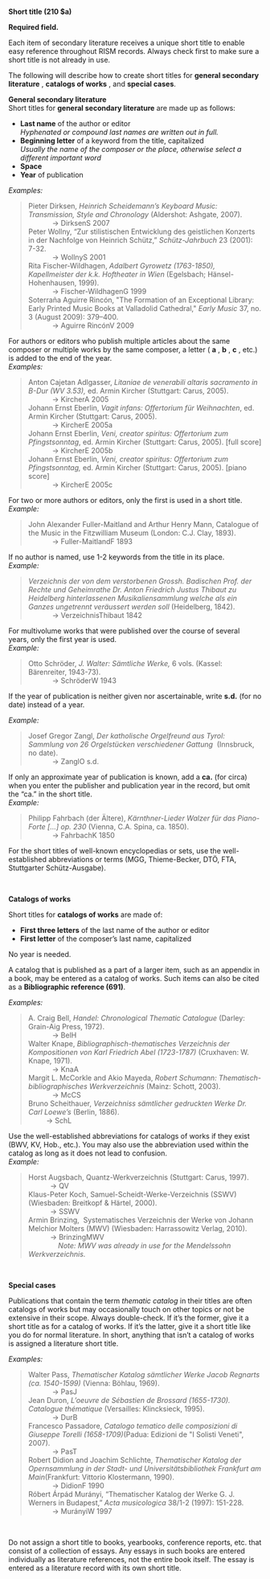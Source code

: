 **Short title (210 $a)**&nbsp;

**Required field.**

Each item of secondary literature receives a unique short title to enable easy reference throughout RISM records. Always check first to make sure a short title is not already in use.  
  
The following will describe how to create short titles for **general secondary literature** , **catalogs of works** , and **special cases**.

**General secondary literature**    
Short titles for **general secondary literature** are made up as follows:

- **Last name** of the author or editor  
_Hyphenated or compound last names are written out in full._  
- **Beginning letter** of a keyword from the title, capitalized  
_Usually the name of the composer or the place, otherwise select a different important word_  
- **Space**
- **Year** of publication

_Examples:_

> Pieter Dirksen, _Heinrich Scheidemann’s Keyboard Music: Transmission, Style and Chronology_ (Aldershot: Ashgate, 2007).  
> &nbsp;&nbsp;&nbsp;&nbsp;&nbsp;&nbsp;&nbsp;&nbsp;&nbsp;&nbsp;&nbsp; → DirksenS 2007  
> Peter Wollny, “Zur stilistischen Entwicklung des geistlichen Konzerts in der Nachfolge von Heinrich Schütz,” _Schütz-Jahrbuch_ 23 (2001): 7-32.  
> &nbsp;&nbsp;&nbsp;&nbsp;&nbsp;&nbsp;&nbsp;&nbsp;&nbsp;&nbsp;&nbsp; → WollnyS 2001  
> Rita Fischer-Wildhagen, _Adalbert Gyrowetz (1763-1850), Kapellmeister der k.k. Hoftheater in Wien_ (Egelsbach; Hänsel-Hohenhausen, 1999).  
> &nbsp;&nbsp;&nbsp;&nbsp;&nbsp;&nbsp;&nbsp;&nbsp;&nbsp;&nbsp;&nbsp; → Fischer-WildhagenG 1999  
> Soterraña Aguirre Rincón, "The Formation of an Exceptional Library: Early Printed Music Books at Valladolid Cathedral," _Early Music_ 37, no. 3 (August 2009): 379–400.  
> &nbsp;&nbsp;&nbsp;&nbsp;&nbsp;&nbsp;&nbsp;&nbsp;&nbsp;&nbsp;&nbsp; → Aguirre RincónV 2009

  
For authors or editors who publish multiple articles about the same composer or multiple works by the same composer, a letter ( **a** , **b** , **c** , etc.) is added to the end of the year.  
_Examples:_  

> Anton Cajetan Adlgasser, _Litaniae de venerabili altaris sacramento in B-Dur (WV 3.53),_ ed. Armin Kircher (Stuttgart: Carus, 2005).  
> &nbsp;&nbsp;&nbsp;&nbsp;&nbsp;&nbsp;&nbsp;&nbsp;&nbsp;&nbsp;&nbsp; → KircherA 2005  
> Johann Ernst Eberlin, _Vagit infans: Offertorium für Weihnachten_, ed. Armin Kircher (Stuttgart: Carus, 2005).  
> &nbsp;&nbsp;&nbsp;&nbsp;&nbsp;&nbsp;&nbsp;&nbsp;&nbsp;&nbsp;&nbsp; → KircherE 2005a  
> Johann Ernst Eberlin, _Veni, creator spiritus: Offertorium zum Pfingstsonntag_, ed. Armin Kircher (Stuttgart: Carus, 2005). [full score]  
> &nbsp;&nbsp;&nbsp;&nbsp;&nbsp;&nbsp;&nbsp;&nbsp;&nbsp;&nbsp;&nbsp; → KircherE 2005b  
> Johann Ernst Eberlin, _Veni, creator spiritus: Offertorium zum Pfingstsonntag,_ ed. Armin Kircher (Stuttgart: Carus, 2005). [piano score]  
> &nbsp;&nbsp;&nbsp;&nbsp;&nbsp;&nbsp;&nbsp;&nbsp;&nbsp;&nbsp;&nbsp; → KircherE 2005c

  
For two or more authors or editors, only the first is used in a short title.  
_Example:_  

> John Alexander Fuller-Maitland and Arthur Henry Mann, Catalogue of the Music in the Fitzwilliam Museum (London: C.J. Clay, 1893).  
> &nbsp;&nbsp;&nbsp;&nbsp;&nbsp;&nbsp;&nbsp;&nbsp;&nbsp;&nbsp;&nbsp; → Fuller-MaitlandF 1893

  
  
If no author is named, use 1-2 keywords from the title in its place.  
_Example:_

> _Verzeichnis der von dem verstorbenen Grossh. Badischen Prof. der Rechte und Geheimrathe Dr. Anton Friedrich Justus Thibaut zu Heidelberg hinterlassenen Musikaliensammlung welche als ein Ganzes ungetrennt veräussert werden soll_ (Heidelberg, 1842).  
> &nbsp;&nbsp;&nbsp;&nbsp;&nbsp;&nbsp;&nbsp;&nbsp;&nbsp;&nbsp;&nbsp; → VerzeichnisThibaut 1842

  

For multivolume works that were published over the course of several years, only the first year is used.  
_Example:_

> Otto Schröder, _J. Walter: Sämtliche Werke,_ 6 vols. (Kassel: Bärenreiter, 1943-73).  
> &nbsp;&nbsp;&nbsp;&nbsp;&nbsp;&nbsp;&nbsp;&nbsp;&nbsp;&nbsp;&nbsp; → SchröderW 1943

If the year of publication is neither given nor ascertainable, write **s.d.** (for no date) instead of a year.

_Example:_

> Josef Gregor Zangl, _Der katholische Orgelfreund aus Tyrol: Sammlung von 26 Orgelstücken verschiedener Gattung&nbsp;_ (Innsbruck, no date).  
> &nbsp;&nbsp;&nbsp;&nbsp;&nbsp;&nbsp;&nbsp;&nbsp;&nbsp;&nbsp;&nbsp; → ZanglO s.d.

  
If only an approximate year of publication is known, add a **ca.** (for circa) when you enter the publisher and publication year in the record, but omit the “ca.” in the short title.  
_Example:_  

> Philipp Fahrbach (der Ältere), _Kärnthner-Lieder Walzer für das Piano-Forte [...] op. 230_ (Vienna, C.A. Spina, ca. 1850).  
> &nbsp;&nbsp;&nbsp;&nbsp;&nbsp;&nbsp;&nbsp;&nbsp;&nbsp;&nbsp;&nbsp; → FahrbachK 1850

For the short titles of well-known encyclopedias or sets, use the well-established abbreviations or terms (MGG, Thieme-Becker, DTÖ, FTA, Stuttgarter Schütz-Ausgabe).

&nbsp;

**Catalogs of works**

Short titles for **catalogs of works** are made of:

- **First three letters** of the last name of the author or editor
- **First letter** of the composer’s last name, capitalized

No year is needed.  
  
A catalog that is published as a part of a larger item, such as an appendix in a book, may be entered as a catalog of works. Such items can also be cited as a **Bibliographic reference (691)**.

_Examples:_

> A. Craig Bell, _Handel: Chronological Thematic Catalogue_ (Darley: Grain-Aig Press, 1972).  
> &nbsp;&nbsp;&nbsp;&nbsp;&nbsp;&nbsp;&nbsp;&nbsp;&nbsp;&nbsp;&nbsp; → BelH  
> Walter Knape, _Bibliographisch-thematisches Verzeichnis der Kompositionen von Karl Friedrich Abel (1723-1787)_ (Cruxhaven: W. Knape, 1971).  
> &nbsp;&nbsp;&nbsp;&nbsp;&nbsp;&nbsp;&nbsp;&nbsp;&nbsp;&nbsp;&nbsp; → KnaA  
> Margit L. McCorkle and Akio Mayeda, _Robert Schumann: Thematisch-bibliographisches Werkverzeichnis_ (Mainz: Schott, 2003).  
> &nbsp;&nbsp;&nbsp;&nbsp;&nbsp;&nbsp;&nbsp;&nbsp;&nbsp;&nbsp;&nbsp; → McCS  
> Bruno Scheithauer, _Verzeichniss sämtlicher gedruckten Werke Dr. Carl Loewe’s_ (Berlin, 1886).  
> &nbsp;&nbsp;&nbsp;&nbsp;&nbsp;&nbsp;&nbsp;&nbsp; → SchL

Use the well-established abbreviations for catalogs of works if they exist (BWV, KV, Hob., etc.). You may also use the abbreviation used within the catalog as long as it does not lead to confusion.&nbsp;   
_Example:_  

> Horst Augsbach, Quantz-Werkverzeichnis (Stuttgart: Carus, 1997).  
> &nbsp;&nbsp;&nbsp;&nbsp;&nbsp;&nbsp;&nbsp;&nbsp;&nbsp;&nbsp; → QV  
> Klaus-Peter Koch, Samuel-Scheidt-Werke-Verzeichnis (SSWV) (Wiesbaden: Breitkopf & Härtel, 2000).  
> &nbsp;&nbsp;&nbsp;&nbsp;&nbsp;&nbsp;&nbsp;&nbsp;&nbsp;&nbsp; → SSWV  
> Armin Brinzing,&nbsp; Systematisches Verzeichnis der Werke von Johann Melchior Molters (MWV) (Wiesbaden: Harrassowitz Verlag, 2010).  
> &nbsp;&nbsp;&nbsp;&nbsp;&nbsp;&nbsp;&nbsp;&nbsp;&nbsp;&nbsp; → BrinzingMWV  
> &nbsp;&nbsp;&nbsp;&nbsp;&nbsp;&nbsp;&nbsp;&nbsp;&nbsp;&nbsp;&nbsp;&nbsp; &nbsp; _Note: MWV was already in use for the Mendelssohn Werkverzeichnis._

&nbsp;

  

**Special cases**

Publications that contain the term _thematic catalog_ in their titles are often catalogs of works but may occasionally touch on other topics or not be extensive in their scope. Always double-check. If it’s the former, give it a short title as for a catalog of works. If it’s the latter, give it a short title like you do for normal literature. In short, anything that isn’t a catalog of works is assigned a literature short title.

_Examples:_

> Walter Pass, _Thematischer Katalog sämtlicher Werke Jacob Regnarts (ca. 1540-1599)_ (Vienna: Böhlau, 1969).  
> &nbsp;&nbsp;&nbsp;&nbsp;&nbsp;&nbsp;&nbsp;&nbsp;&nbsp;&nbsp;&nbsp; → PasJ  
> Jean Duron, _L’oeuvre de Sébastien de Brossard (1655-1730). Catalogue thématique_ (Versailles: Klincksieck, 1995).  
> &nbsp;&nbsp;&nbsp;&nbsp;&nbsp;&nbsp;&nbsp;&nbsp;&nbsp;&nbsp;&nbsp; → DurB  
> Francesco Passadore, _Catalogo tematico delle composizioni di Giuseppe Torelli (1658-1709)_(Padua: Edizioni de "I Solisti Veneti", 2007).  
> &nbsp;&nbsp;&nbsp;&nbsp;&nbsp;&nbsp;&nbsp;&nbsp;&nbsp;&nbsp;&nbsp; → PasT  
> Robert Didion and Joachim Schlichte, _Thematischer Katalog der Opernsammlung in der Stadt- und Universitätsbibliothek Frankfurt am Main_(Frankfurt: Vittorio Klostermann, 1990).  
> &nbsp;&nbsp;&nbsp;&nbsp;&nbsp;&nbsp;&nbsp;&nbsp;&nbsp;&nbsp;&nbsp; → DidionF 1990  
> Róbert Árpád Murányi, “Thematischer Katalog der Werke G. J. Werners in Budapest,” _Acta musicologica_ 38/1-2 (1997): 151-228.  
> &nbsp;&nbsp;&nbsp;&nbsp;&nbsp;&nbsp;&nbsp;&nbsp;&nbsp;&nbsp;&nbsp; → MurányiW 1997&nbsp;

&nbsp;

Do not assign a short title to books, yearbooks, conference reports, etc. that consist of a collection of essays. Any essays in such books are entered individually as literature references, not the entire book itself. The essay is entered as a literature record with its own short title.